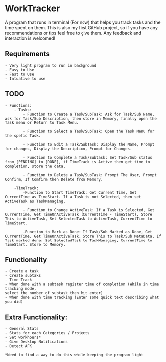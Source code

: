 # WorkTracker
A program that runs in terminal (For now) that helps you track tasks and the time spent on them. This is also my first GitHub project, so if you have any recommendations or tips feel free to give them. Any feedback and interaction is welcomed! 

## Requirements  
    - Very light program to run in background
    - Easy to Use 
    - Fast to Use  
    - Intuative to use 

## TODO 
    - Functions:
        - Tasks: 
            - Function to Create a Task/SubTask: Ask for Task/Sub Name, ask for Task/Sub Description, then store in Memory, finally open the Task menu or Return to Task Menu. 

            - Function to Select a Task/SubTask: Open the Task Menu for the spefic Task. 

            - Function to Edit a Task/SubTask: Display the Name, Prompt for changes, Display the Description, Prompt for Changes. 

            - Function to Complete a Task/Subtask: Set Task/Sub status from [PENDING] to [DONE], if TimeTrack is Active then get time to completion, store the data. 

            - Function to Delete a Task/SubTask: Prompt The User, Prompt Confirm, If Comfirm then Delete fron Memory. 
        
        -TimeTrack: 
            -Function to Start TimeTrack: Get Current Time, Set CurrentTime as TimeStart. If a Task is not Selected, then set ActiveTask as TaskManaging. 

            - Function to Change ActiveTask: If a Task is Selected, Get CurrentTime, Get TimeOnActiveTask (CurrentTime - TimeStart), Store This to ActiveTask, Set SelectedTask to ActiveTask, CurrentTime to TimeStart.  

            -Function to Mark as Done: If Task/Sub Marked as Done, Get CurrentTime, Get TimeOnActiveTask, Store This to Task/Sub MetaData, If Task marked done: Set SelectedTask to TaskManaging, CurrentTime to TimeStart. Store to Memory. 
    
## Functionality 
    - Create a task
    - Create subtaks 
    - Time Track 
    - When done with a subtask register time of completion (While in time tracking mode, 
    select the number of subtask then hit enter)
    - When done with time tracking (Enter some quick text describing what you did)

## Extra Functionality: 
    - General Stats 
    - Stats for each Categories / Projects  
    - Set workhours* 
    - Give Desktop Notifications 
    - Detect AFK 

    *Need to find a way to do this while keeping the program light 
